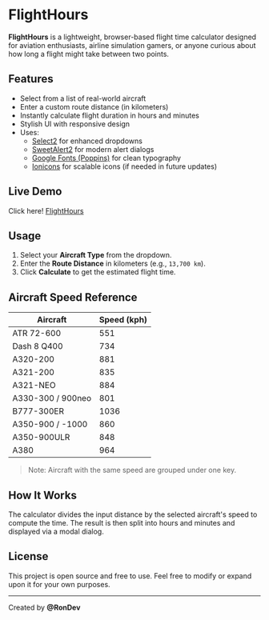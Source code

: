 # FlightHours

**FlightHours** is a lightweight, browser-based flight time calculator designed for aviation enthusiasts, airline simulation gamers, or anyone curious about how long a flight might take between two points.

## Features

- Select from a list of real-world aircraft
- Enter a custom route distance (in kilometers)
- Instantly calculate flight duration in hours and minutes
- Stylish UI with responsive design
- Uses:
  - [Select2](https://select2.org/) for enhanced dropdowns
  - [SweetAlert2](https://sweetalert2.github.io/) for modern alert dialogs
  - [Google Fonts (Poppins)](https://fonts.google.com/specimen/Poppins) for clean typography
  - [Ionicons](https://ionic.io/ionicons) for scalable icons (if needed in future updates)

## Live Demo

Click here!  [FlightHours](https://flighthours.netlify.app/)

## Usage

1. Select your **Aircraft Type** from the dropdown.
2. Enter the **Route Distance** in kilometers (e.g., `13,700 km`).
3. Click **Calculate** to get the estimated flight time.

## Aircraft Speed Reference

| Aircraft             | Speed (kph) |
|----------------------|-------------|
| ATR 72-600           | 551         |
| Dash 8 Q400          | 734         |
| A320-200             | 881         |
| A321-200             | 835         |
| A321-NEO             | 884         |
| A330-300 / 900neo    | 801         |
| B777-300ER           | 1036        |
| A350-900 / -1000     | 860         |
| A350-900ULR          | 848         |
| A380                 | 964         |

> Note: Aircraft with the same speed are grouped under one key.

## How It Works

The calculator divides the input distance by the selected aircraft's speed to compute the time. The result is then split into hours and minutes and displayed via a modal dialog.

## License

This project is open source and free to use. Feel free to modify or expand upon it for your own purposes.

---

Created by **@RonDev**
